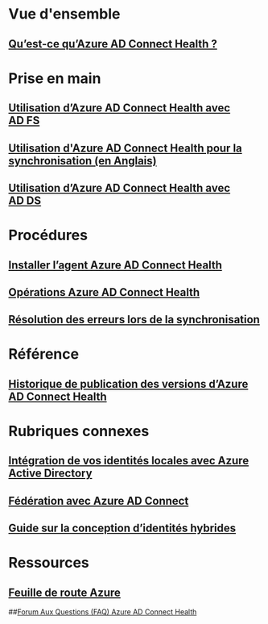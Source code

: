 

# Vue d'ensemble


## [Qu’est-ce qu’Azure AD Connect Health ?](active-directory-aadconnect-health.md)



# Prise en main


## [Utilisation d’Azure AD Connect Health avec AD FS](active-directory-aadconnect-health-adfs.md)


## [Utilisation d'Azure AD Connect Health pour la synchronisation (en Anglais)](active-directory-aadconnect-health-sync.md)


## [Utilisation d’Azure AD Connect Health avec AD DS](active-directory-aadconnect-health-adds.md)



# Procédures


## [Installer l’agent Azure AD Connect Health](active-directory-aadconnect-health-agent-install.md)


## [Opérations Azure AD Connect Health](active-directory-aadconnect-health-operations.md)


## [Résolution des erreurs lors de la synchronisation](../active-directory-aadconnect-troubleshoot-sync-errors.md)



# Référence


## [Historique de publication des versions d’Azure AD Connect Health](active-directory-aadconnect-health-version-history.md)



# Rubriques connexes


## [Intégration de vos identités locales avec Azure Active Directory](../active-directory-aadconnect.md)


## [Fédération avec Azure AD Connect](../active-directory-aadconnectfed-whatis.md)


## [Guide sur la conception d’identités hybrides](../active-directory-hybrid-identity-design-considerations-overview.md)



# Ressources


## [Feuille de route Azure](https://azure.microsoft.com/roadmap/)


##[Forum Aux Questions (FAQ) Azure AD Connect Health](active-directory-aadconnect-health-faq.md)

